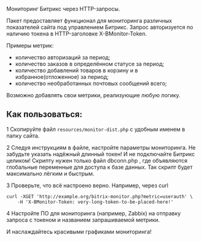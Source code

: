 Мониторинг Битрикс через HTTP-запросы. 

Пакет предоставляет функционал для мониторинга различных показателей сайта под управлением Битрикс. Запрос авторизуется 
по наличию токена в HTTP-заголовке X-BMonitor-Token. 

Примеры метрик:

* количество авторизаций за период;
* количество заказов в определённом статусе за период;
* количество добавлений товаров в корзину и в избранное(отложенное) за период;
* количество необработанных почтовых сообщений всего;

Возможно добавлять свои метрики, реализующие любую логику.  

Как пользоваться:
-----------------

1 Скопируйте файл `resources/monitor-dist.php` с удобным именем в папку сайта. 

2 Следуя инструкциям в файле, настройте параметры мониторинга. Не забудьте указать надёжный длинный токен! И не 
подключайте Битрикс целиком! Скрипту нужен только файл dbconn.php , где объявляются глобальные переменные для доступа к 
базе данных. Так скрипт будет максимально лёгким и быстрым. 

3 Проверьте, что всё настроено верно. Например, через curl 

```
curl -XGET 'http://example.org/bitrix-monitor.php?metric=userauth' \
    -H 'X-BMonitor-Token: very-long-token-to-be-placed-here!'
```

4 Настройте ПО для мониторинга (например, Zabbix) на отправку запроса с токеном и названием запрашиваемой метрики. 

И наслаждайтесь красивыми графиками мониторинга! 


